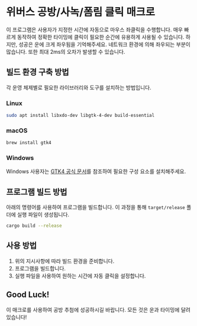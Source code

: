 # 위버스 공방/사녹/폼림 클릭 매크로

이 프로그램은 사용자가 지정한 시간에 자동으로 마우스 좌클릭을 수행합니다. 매우 빠르게 동작하여 정확한 타이밍에 클릭이 필요한 순간에 유용하게 사용될 수 있습니다. 하지만, 성공은 운에 크게 좌우됨을 기억해주세요. 네트워크 환경에 의해 좌우되는 부분이 많습니다. 또한 최대 2ms의 오차가 발생할 수 있습니다.

## 빌드 환경 구축 방법

각 운영 체제별로 필요한 라이브러리와 도구를 설치하는 방법입니다.

### Linux

```bash
sudo apt install libxdo-dev libgtk-4-dev build-essential
```

### macOS

```bash
brew install gtk4
```

### Windows

Windows 사용자는 [GTK4 공식 문서](https://gtk-rs.org/gtk4-rs/stable/latest/book/installation_windows.html)를 참조하여 필요한 구성 요소를 설치해주세요.

## 프로그램 빌드 방법

아래의 명령어를 사용하여 프로그램을 빌드합니다. 이 과정을 통해 `target/release` 폴더에 실행 파일이 생성됩니다.

```bash
cargo build --release
```

## 사용 방법

1. 위의 지시사항에 따라 빌드 환경을 준비합니다.
2. 프로그램을 빌드합니다.
3. 실행 파일을 사용하여 원하는 시간에 자동 클릭을 설정합니다.

## Good Luck!

이 매크로를 사용하여 공방 추첨에 성공하시길 바랍니다. 모든 것은 운과 타이밍에 달려 있습니다!
